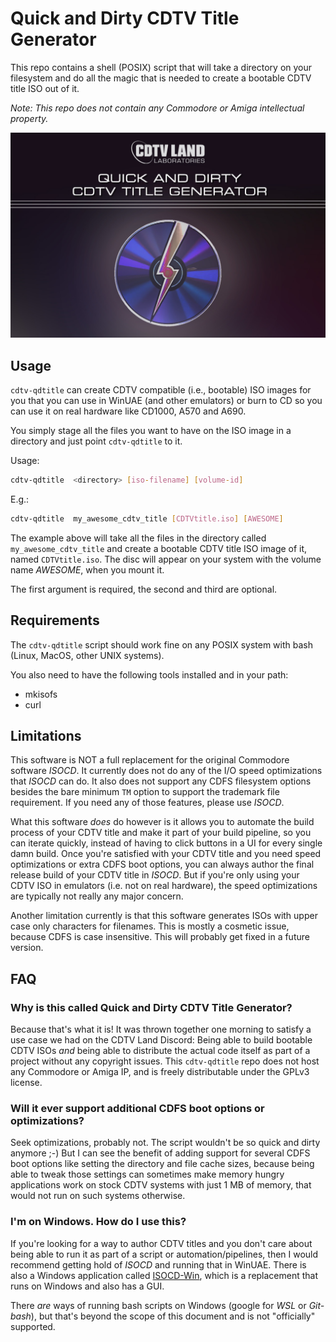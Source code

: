 # Quick and Dirty CDTV Title Generator

This repo contains a shell (POSIX) script that will take a directory on your filesystem and do all the magic that is needed to create a bootable CDTV title ISO out of it.

_Note: This repo does not contain any Commodore or Amiga intellectual property._

![](pics/CDTV%20Quick%20and%20Dirty%20Title%20Generator.jpg)


## Usage
`cdtv-qdtitle` can create CDTV compatible (i.e., bootable) ISO images for you that you can use in WinUAE (and other emulators) or burn to CD so you can use it on real hardware like CD1000, A570 and A690.

You simply stage all the files you want to have on the ISO image in a directory and just point `cdtv-qdtitle` to it.

Usage:

```sh
cdtv-qdtitle  <directory> [iso-filename] [volume-id]
```

E.g.:

```sh
cdtv-qdtitle  my_awesome_cdtv_title [CDTVtitle.iso] [AWESOME]
```

The example above will take all the files in the directory called `my_awesome_cdtv_title` and create a bootable CDTV title ISO image of it, named `CDTVtitle.iso`. The disc will appear on your system with the volume name _AWESOME_, when you mount it.

The first argument is required, the second and third are optional.


## Requirements
The `cdtv-qdtitle` script should work fine on any POSIX system with bash (Linux, MacOS, other UNIX systems).

You also need to have the following tools installed and in your path:

- mkisofs
- curl


## Limitations
This software is NOT a full replacement for the original Commodore software _ISOCD_. It currently does not do any of the I/O speed optimizations that _ISOCD_ can do. It also does not support any CDFS filesystem options besides the bare minimum `TM` option to support the trademark file requirement. If you need any of those features, please use _ISOCD_.

What this software _does_ do however is it allows you to automate the build process of your CDTV title and make it part of your build pipeline, so you can iterate quickly, instead of having to click buttons in a UI for every single damn build. Once you're satisfied with your CDTV title and you need speed optimizations or extra CDFS boot options, you can always author the final release build of your CDTV title in _ISOCD_. But if you're only using your CDTV ISO in emulators (i.e. not on real hardware), the speed optimizations are typically not really any major concern.

Another limitation currently is that this software generates ISOs with upper case only characters for filenames. This is mostly a cosmetic issue, because CDFS is case insensitive. This will probably get fixed in a future version.
 

## FAQ

### Why is this called Quick and Dirty CDTV Title Generator?
Because that's what it is! It was thrown together one morning to satisfy a use case we had on the CDTV Land Discord: Being able to build bootable CDTV ISOs _and_ being able to distribute the actual code itself as part of a project without any copyright issues. This `cdtv-qdtitle` repo does not host any Commodore or Amiga IP, and is freely distributable under the GPLv3 license.

### Will it ever support additional CDFS boot options or optimizations?
Seek optimizations, probably not. The script wouldn't be so quick and dirty anymore ;-) But I can see the benefit of adding support for several CDFS boot options like setting the directory and file cache sizes, because being able to tweak those settings can sometimes make memory hungry applications work on stock CDTV systems with just 1 MB of memory, that would not run on such systems otherwise.

### I'm on Windows. How do I use this?
If you're looking for a way to author CDTV titles and you don't care about being able to run it as part of a script or automation/pipelines, then I would recommend getting hold of _ISOCD_ and running that in WinUAE. There is also a Windows application called [ISOCD-Win](https://github.com/fuseoppl/isocd-win), which is a replacement that runs on Windows and also has a GUI. 

There _are_ ways of running bash scripts on Windows (google for _WSL_ or _Git-bash_), but that's beyond the scope of this document and is not "officially" supported.
